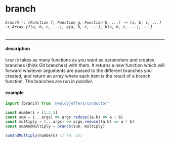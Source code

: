 # branch

###### `branch :: (Function f, Function g, Function h, ...) -> (a, b, c, ...) -> Array [f(a, b, c, ...), g(a, b, c, ...), h(a, b, c, ...), ...]`

---

#### description
`branch` takes as many functions as you want as parameters and creates branches (think Git branches) with them. It returns a new function which will forward whatever arguments are passed to the different branches you created, and return an array where each item is the result of a branch function. The branches are run in *parallel*.

#### example
```js
import {branch} from '@waldojeffers/conductor'

const numbers = [1,3,5]
const sum = (...args) => args.reduce((a,b) => a + b)
const multiply = (...args) => args.reduce((a,b) => a * b)
const sumAndMultiply = branch(sum, multiply)

sumAndMultiply(numbers) // [9, 15]
```
